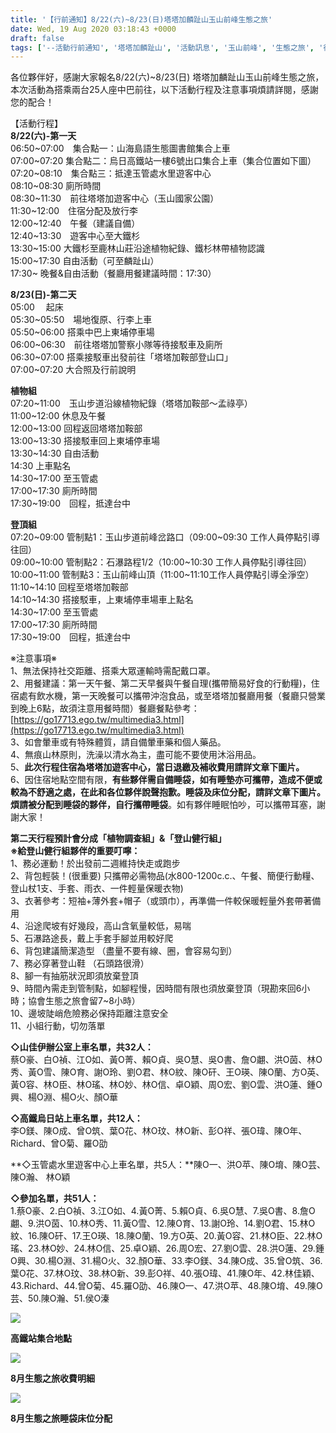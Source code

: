 ```yaml
---
title: '【行前通知】8/22(六)~8/23(日)塔塔加麟趾山玉山前峰生態之旅'
date: Wed, 19 Aug 2020 03:18:43 +0000
draft: false
tags: ['--活動行前通知', '塔塔加麟趾山', '活動訊息', '玉山前峰', '生態之旅', '行前通知']
---
```


各位夥伴好，感謝大家報名8/22(六)~8/23(日) 塔塔加麟趾山玉山前峰生態之旅，本次活動為搭乘兩台25人座中巴前往，以下活動行程及注意事項煩請詳閱，感謝您的配合！

【活動行程】  
**8/22(六)-第一天**  
06:50~07:00　集合點一：山海島語生態圖書館集合上車  
07:00~07:20 集合點二：烏日高鐵站一樓6號出口集合上車（集合位置如下圖）  
07:20~08:10　集合點三：抵達玉管處水里遊客中心  
08:10~08:30 廁所時間  
08:30~11:30　前往塔塔加遊客中心（玉山國家公園）  
11:30~12:00　住宿分配及放行李  
12:00~12:40　午餐（建議自備）  
12:40~13:30　遊客中心至大鐵杉  
13:30~15:00 大鐵杉至鹿林山莊沿途植物紀錄、鐵杉林帶植物認識  
15:00~17:30 自由活動（可至麟趾山）  
17:30~ 晚餐&自由活動（餐廳用餐建議時間：17:30）

**8/23(日)-第二天**  
05:00　 起床  
05:30~05:50　場地復原、行李上車  
05:50~06:00 搭乘中巴上東埔停車場  
06:00~06:30　前往塔塔加警察小隊等待接駁車及廁所  
06:30~07:00 搭乘接駁車出發前往「塔塔加鞍部登山口」  
07:00~07:20 大合照及行前說明

**植物組**  
07:20~11:00　玉山步道沿線植物紀錄（塔塔加鞍部～孟祿亭）  
11:00~12:00 休息及午餐  
12:00~13:00 回程返回塔塔加鞍部  
13:00~13:30 搭接駁車回上東埔停車場  
13:30~14:30 自由活動  
14:30 上車點名  
14:30~17:00 至玉管處  
17:00~17:30 廁所時間  
17:30~19:00　回程，抵達台中

**登頂組**  
07:20~09:00 管制點1：玉山步道前峰岔路口（09:00~09:30 工作人員停點引導往回）  
09:00~10:00 管制點2：石瀑路程1/2（10:00~10:30 工作人員停點引導往回）  
10:00~11:00 管制點3：玉山前峰山頂（11:00~11:10工作人員停點引導全淨空）  
11:10~14:10 回程至塔塔加鞍部  
14:10~14:30 搭接駁車，上東埔停車場車上點名  
14:30~17:00 至玉管處  
17:00~17:30 廁所時間  
17:30~19:00　回程，抵達台中

※注意事項※  
1、無法保持社交距離、搭乘大眾運輸時需配戴口罩。  
2、用餐建議：第一天午餐、第二天早餐與午餐自理(攜帶簡易好食的行動糧)，住宿處有飲水機，第一天晚餐可以攜帶沖泡食品，或至塔塔加餐廳用餐（餐廳只營業到晚上6點，故須注意用餐時間）餐廳餐點參考：[https://go17713.ego.tw/multimedia3.html](https://go17713.ego.tw/multimedia3.html)  
3、如會暈車或有特殊體質，請自備暈車藥和個人藥品。  
4、無痕山林原則，洗澡以清水為主，盡可能不要使用沐浴用品。  
5、**此次行程住宿為塔塔加遊客中心，當日退繳及補收費用請詳文章下圖片。**  
6、因住宿地點空間有限，**有些夥伴需自備睡袋，如有睡墊亦可攜帶，造成不便或較為不舒適之處，在此和各位夥伴說聲抱歉。睡袋及床位分配，請詳文章下圖片。煩請被分配到睡袋的夥伴，自行攜帶睡袋**。如有夥伴睡眠怕吵，可以攜帶耳塞，謝謝大家！

**第二天行程預計會分成「植物調查組」&「登山健行組」  
※給登山健行組夥伴的重要叮嚀：**  
1、務必運動！於出發前二週維持快走或跑步  
2、背包輕裝！(很重要) 只攜帶必需物品(水800-1200c.c.、午餐、簡便行動糧、登山杖1支、手套、雨衣、一件輕量保暖衣物)  
3、衣著參考：短袖+薄外套+帽子（或頭巾），再準備一件較保暖輕量外套帶著備用  
4、沿途爬坡有好幾段，高山含氧量較低，易喘  
5、石瀑路途長，戴上手套手腳並用較好爬  
6、背包建議簡潔造型 （盡量不要有線、圈，會容易勾到）  
7、務必穿著登山鞋 （石頭路很滑）  
8、腳一有抽筋狀況即須放棄登頂  
9、時間內需走到管制點，如腳程慢，因時間有限也須放棄登頂（現勘來回6小時；協會生態之旅會留7~8小時）  
10、邊坡陡峭危險務必保持距離注意安全  
11、小組行動，切勿落單

**◇山佳伊辦公室上車名單，共32人：**  
蔡O豪、白O禎、江O如、黃O菁、賴O貞、吳O慧、吳O書、詹O翽、洪O茵、林O秀、黃O雪、陳O育、謝O玲、劉O君、林O紋、陳O矸、王O瑛、陳O蘭、方O英、黃O容、林O臣、林O瑤、林O妙、林O信、卓O穎、周O宏、劉O雲、洪O蓮、鍾O興、楊O淵、楊O火、顏O華

**◇高鐵烏日站上車名單，共12人：**  
李O鎂、陳O成、曾O筑、葉O花、林O玟、林O新、彭O祥、張O瑋、陳O年、Richard、曾O菊、羅O劭

**◇玉管處水里遊客中心上車名單，共5人：**陳O一、洪O苹、陳O堉、陳O芸、陳O瀚、 林O穎

**◇參加名單，共51人：**  
1.蔡O豪、2.白O禎、3.江O如、4.黃O菁、5.賴O貞、6.吳O慧、7.吳O書、8.詹O翽、9.洪O茵、10.林O秀、11.黃O雪、12.陳O育、13.謝O玲、14.劉O君、15.林O紋、16.陳O矸、17.王O瑛、18.陳O蘭、19.方O英、20.黃O容、21.林O臣、22.林O瑤、23.林O妙、24.林O信、25.卓O穎、26.周O宏、27.劉O雲、28.洪O蓮、29.鍾O興、30.楊O淵、31.楊O火、32.顏O華、33.李O鎂、34.陳O成、35.曾O筑、36.葉O花、37.林O玟、38.林O新、39.彭O祥、40.張O瑋、41.陳O年、42.林佳穎、43.Richard、44.曾O菊、45.羅O劭、46.陳O一、47.洪O苹、48.陳O堉、49.陳O芸、50.陳O瀚、51.侯O溱

![](https://www.reforestation.tw/wp-content/uploads/2020/07/台中高鐵乘車示意圖-01.jpg)

**高鐵站集合地點**

![](https://www.reforestation.tw/wp-content/uploads/2020/08/8月生態之旅收費明細.jpg)

**8月生態之旅收費明細**

![](https://www.reforestation.tw/wp-content/uploads/2020/08/8月生態之旅睡袋床位分組.jpg)

**8月生態之旅睡袋床位分配**